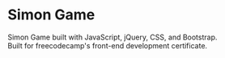 # Simon Game
Simon Game built with JavaScript, jQuery, CSS, and Bootstrap.  
Built for freecodecamp's front-end development certificate.
